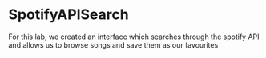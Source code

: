 # SpotifyAPISearch
For this lab, we created an interface which searches through the spotify API and allows us to browse songs and save them as our favourites
